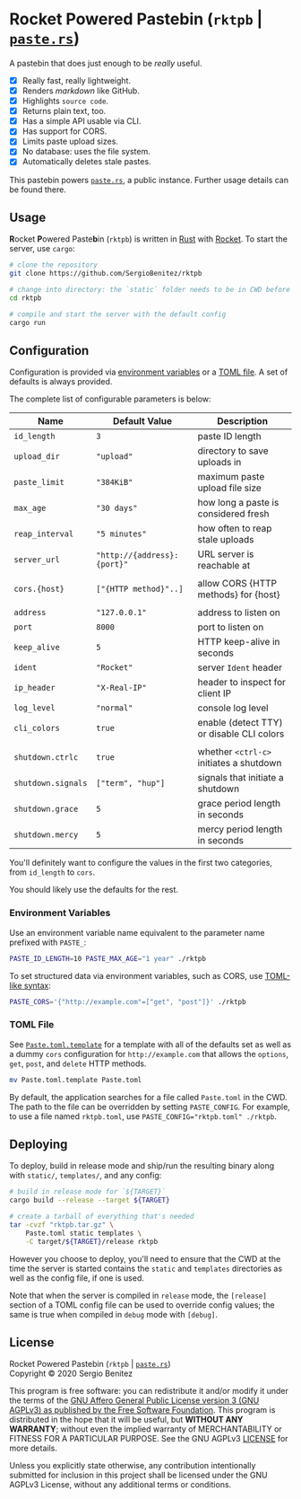 # Rocket Powered Pastebin (`rktpb` | [`paste.rs`])

A pastebin that does just enough to be _really_ useful.

  - [x] Really fast, really lightweight.
  - [x] Renders _markdown_ like GitHub.
  - [x] Highlights `source code`.
  - [x] Returns plain text, too.
  - [x] Has a simple API usable via CLI.
  - [x] Has support for CORS.
  - [x] Limits paste upload sizes.
  - [x] No database: uses the file system.
  - [x] Automatically deletes stale pastes.

This pastebin powers [`paste.rs`], a public instance. Further usage details can
be found there.

[`paste.rs`]: https://paste.rs

## Usage

**R**ocket **P**owered Paste**b**in (`rktpb`) is written in
[Rust](https://rust-lang.org) with [Rocket](https://rocket.rs). To start the
server, use `cargo`:

```sh
# clone the repository
git clone https://github.com/SergioBenitez/rktpb

# change into directory: the `static` folder needs to be in CWD before running
cd rktpb

# compile and start the server with the default config
cargo run
```

## Configuration

Configuration is provided via [environment variables](#environment-variables) or
a [TOML file](#toml-file). A set of defaults is always provided.

The complete list of configurable parameters is below:

| Name               | Default Value               | Description                               |
|--------------------|-----------------------------|-------------------------------------------|
| `id_length`        | `3`                         | paste ID length
| `upload_dir`       | `"upload"`                  | directory to save uploads in              |
| `paste_limit`      | `"384KiB"`                  | maximum paste upload file size            |
| `max_age`          | `"30 days"`                 | how long a paste is considered fresh      |
| `reap_interval`    | `"5 minutes"`               | how often to reap stale uploads           |
| `server_url`       | `"http://{address}:{port}"` | URL server is reachable at                |
|                    |                             |                                           |
| `cors.{host}`      | `["{HTTP method}"..]`       | allow CORS {HTTP methods} for {host}      |
|                    |                             |                                           |
| `address`          | `"127.0.0.1"`               | address to listen on                      |
| `port`             | `8000`                      | port to listen on                         |
| `keep_alive`       | `5`                         | HTTP keep-alive in seconds                |
| `ident`            | `"Rocket"`                  | server `Ident` header                     |
| `ip_header`        | `"X-Real-IP"`               | header to inspect for client IP           |
| `log_level`        | `"normal"`                  | console log level                         |
| `cli_colors`       | `true`                      | enable (detect TTY) or disable CLI colors |
|                    |                             |                                           |
| `shutdown.ctrlc`   | `true`                      | whether `<ctrl-c>` initiates a shutdown   |
| `shutdown.signals` | `["term", "hup"]`           | signals that initiate a shutdown          |
| `shutdown.grace`   | `5`                         | grace period length in seconds            |
| `shutdown.mercy`   | `5`                         | mercy period length in seconds            |

You'll definitely want to configure the values in the first two categories, from
`id_length` to `cors`.

You should likely use the defaults for the rest.

### Environment Variables

Use an environment variable name equivalent to the parameter name prefixed with
`PASTE_`:

```sh
PASTE_ID_LENGTH=10 PASTE_MAX_AGE="1 year" ./rktpb
```

To set structured data via environment variables, such as CORS, use [TOML-like
syntax](https://docs.rs/figment/latest/figment/providers/struct.Env.html):

```sh
PASTE_CORS='{"http://example.com"=["get", "post"]}' ./rktpb
```

### TOML File

See [`Paste.toml.template`](Paste.toml.template) for a template with all of the
defaults set as well as a dummy `cors` configuration for `http://example.com`
that allows the `options`, `get`, `post`, and `delete` HTTP methods.

```sh
mv Paste.toml.template Paste.toml
```

By default, the application searches for a file called `Paste.toml` in the CWD.
The path to the file can be overridden by setting `PASTE_CONFIG`. For example,
to use a file named `rktpb.toml`, use `PASTE_CONFIG="rktpb.toml" ./rktpb`.

## Deploying

To deploy, build in release mode and ship/run the resulting binary along with
`static/`, `templates/`, and any config:

```sh
# build in release mode for `${TARGET}`
cargo build --release --target ${TARGET}

# create a tarball of everything that's needed
tar -cvzf "rktpb.tar.gz" \
    Paste.toml static templates \
    -C target/${TARGET}/release rktpb
```

However you choose to deploy, you'll need to ensure that the CWD at the time the
server is started contains the `static` and `templates` directories as well as
the config file, if one is used.

Note that when the server is compiled in `release` mode, the `[release]` section
of a TOML config file can be used to override config values; the same is true
when compiled in `debug` mode with `[debug]`.

## License

Rocket Powered Pastebin (`rktpb` | [`paste.rs`])  
Copyright © 2020 Sergio Benitez

This program is free software: you can redistribute it and/or modify it under
the terms of the [GNU Affero General Public License version 3 (GNU AGPLv3) as
published by the Free Software
Foundation](https://www.gnu.org/licenses/agpl-3.0.en.html#license-text). This
program is distributed in the hope that it will be useful, but **WITHOUT ANY
WARRANTY**; without even the implied warranty of MERCHANTABILITY or FITNESS FOR
A PARTICULAR PURPOSE. See the GNU AGPLv3 [LICENSE](LICENSE) for more details.

Unless you explicitly state otherwise, any contribution intentionally submitted
for inclusion in this project shall be licensed under the GNU AGPLv3 License,
without any additional terms or conditions.
